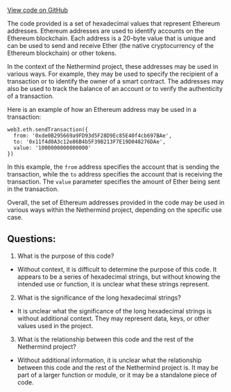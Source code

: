 [View code on GitHub](https://github.com/NethermindEth/nethermind/src/bench_precompiles/vectors/ripemd/proposed/input_param_scalar_160_gas_42.csv)

The code provided is a set of hexadecimal values that represent Ethereum addresses. Ethereum addresses are used to identify accounts on the Ethereum blockchain. Each address is a 20-byte value that is unique and can be used to send and receive Ether (the native cryptocurrency of the Ethereum blockchain) or other tokens.

In the context of the Nethermind project, these addresses may be used in various ways. For example, they may be used to specify the recipient of a transaction or to identify the owner of a smart contract. The addresses may also be used to track the balance of an account or to verify the authenticity of a transaction.

Here is an example of how an Ethereum address may be used in a transaction:

```
web3.eth.sendTransaction({
  from: '0xde0B295669a9FD93d5F28D9Ec85E40f4cb697BAe',
  to: '0x11f4d0A3c12e86B4b5F39B213F7E19D048276DAe',
  value: '1000000000000000'
})
```

In this example, the `from` address specifies the account that is sending the transaction, while the `to` address specifies the account that is receiving the transaction. The `value` parameter specifies the amount of Ether being sent in the transaction.

Overall, the set of Ethereum addresses provided in the code may be used in various ways within the Nethermind project, depending on the specific use case.
## Questions: 
 1. What is the purpose of this code? 
- Without context, it is difficult to determine the purpose of this code. It appears to be a series of hexadecimal strings, but without knowing the intended use or function, it is unclear what these strings represent.

2. What is the significance of the long hexadecimal strings? 
- It is unclear what the significance of the long hexadecimal strings is without additional context. They may represent data, keys, or other values used in the project.

3. What is the relationship between this code and the rest of the Nethermind project? 
- Without additional information, it is unclear what the relationship between this code and the rest of the Nethermind project is. It may be part of a larger function or module, or it may be a standalone piece of code.